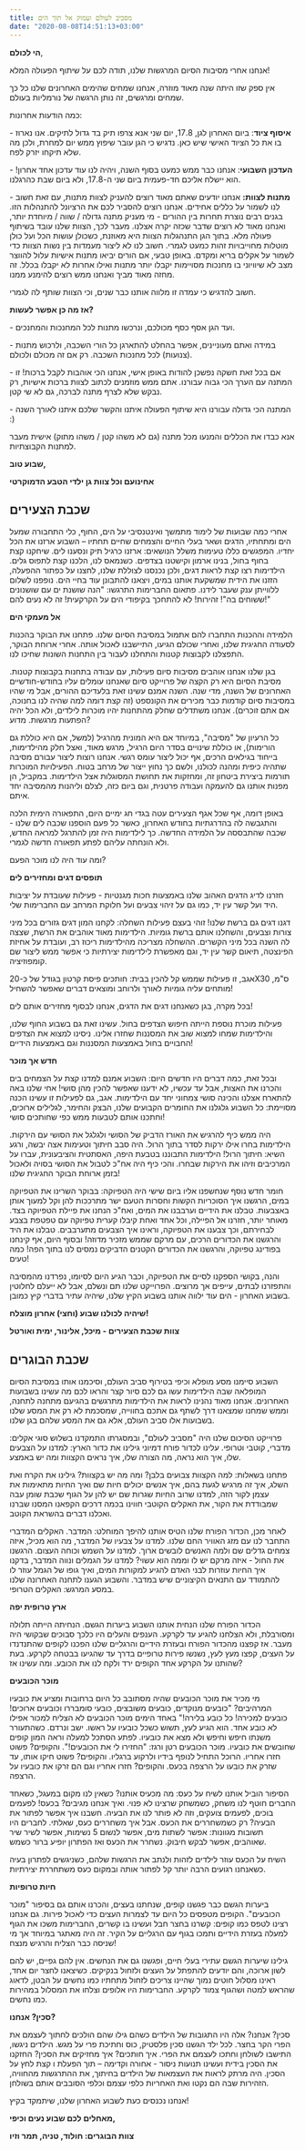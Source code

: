 ```yaml
---
title: מסביב לעולם ועמוק אל תוך הים
date: "2020-08-08T14:51:13+03:00"
---
```


**הי לכולם**,

אנחנו אחרי מסיבות הסיום המרגשות שלנו, תודה לכם על שיתוף הפעולה המלא!

אין ספק שזו היתה שנה מאוד מוזרה, אנחנו שמחים שהימים האחרונים שלנו כל כך שמחים ומרגשים, זה נותן הרגשה של נורמליות בעולם.

כמה הודעות אחרונות:

\- **איסוף ציוד**: ביום האחרון לגן, 17.8, יום שני אנא צרפו תיק בד גדול לתיקים. אנו נארוז בו את כל הציוד האישי שיש כאן. נדגיש כי הגן עובר שיפוץ ממש יום למחרת, ולכן מה שלא תיקחו יזרק לפח.

\- **העדכון השבועי**: אנחנו כבר ממש כמעט בסוף השנה, ויהיה לנו עוד עדכון אחד אחרון! הוא יישלח אליכם חד-פעמית ביום שני ה-17.8, ולא ביום שבת כהרגלנו.

\- **מתנות לצוות:** אנחנו יודעים שאתם מאוד רוצים להעניק לצוות מתנות, עם זאת חשוב לנו לשמור על כללים אחידים. אנחנו רוצים להסביר לכם את הרציונל להתנהלות הזו. בגנים רבים נוצרת תחרות בין ההורים - מי מעניק מתנה גדולה / שווה / מיוחדת יותר, ואנחנו מאוד לא רוצים שדבר שכזה יקרה אצלנו. מעבר לכך, הצוות שלנו עובד בשיתוף פעולה מלא. בתוך הגן התנהגלות הצוות היא מאוזנת, כשכולן עושות הכל ועל כולן מוטלות מחוייבויות זהות כמעט לגמרי. חשוב לנו לא ליצור מעמדות בין נשות הצוות כדי לשמור על אקלים בריא ומקדם. באופן טבעי, אם הורים יביאו מתנות אישיות עלול להווצר מצב לא שיוויוני בו מחנכות מסויימות יקבלו יותר מתנות ואילו אחרות לא יקבלו בכלל. זה מחזה מאוד מביך ואנחנו ממש רוצים להימנע ממנו.

חשוב להדגיש כי עמדה זו מלווה אותנו כבר שנים, וכי הצוות שותף לה לגמרי.

**אז מה כן אפשר לעשות?**

\- ועד הגן אסף כסף מכולכם, ונרכשו מתנות לכל המחנכות והמחנכים.

\- במידה ואתם מעוניינים, אפשר בהחלט להתארגן כל הורי השכבה, ולרכוש מתנות (צנועות) לכל מחנכות השכבה. רק אם זה מכולם ולכולם.

\- אם בכל זאת חשקה נפשכן להודות באופן אישי, אנחנו הכי אוהבות לקבל ברכות! זו המתנה עם הערך הכי גבוה עבורנו. אתם ממש מוזמנים לכתוב לצוות ברכות אישיות, רק נבקש שלא לצרף מתנה לברכה, גם לא שי קטן.

\- המתנה הכי גדולה עבורנו היא שיתוף הפעולה איתנו והקשר שלכם איתנו לאורך השנה :)

אנא כבדו את הכללים והמנעו מכל מתנה (גם לא משהו קטן / משהו מתוק) אישית מעבר למתנות הקבוצתיות.

**שבוע טוב,**

**אחינועם וכל צוות גן ילדי הטבע הדמוקרטי**

## שכבת הצעירים

אחרי כמה שבועות של לימוד מתמשך ואינטנסיבי על הים, החוף, כלי התחבורה שמעל הים ומתחתיו, הדגים ושאר בעלי החיים והצמחים שחיים תחתיו – השבוע ארזנו את הכל יחדיו. המפגשים כללו טעימות משלל הנושאים: ארזנו כרגיל תיק ונסענו לים. שיחקנו קצת בחוף בחול, בנינו ארמון וקישטנו בצדפים. כשנמאס לנו, הלכנו קצת לתפוס גלים. הילדימות רצו קצת לראות דגים, ולכן נכנסנו לצוללת שלנו, לחצנו על כפתור ההפעלה, הזזנו את הידית שמשקעת אותנו במים, ויצאנו להתבונן עוד בחיי הים. נופפנו לשלום ללווייתן ענק שעבר לידנו. פתאום החברימות התרגשו: "הנה שושנת ים עם שושנונים ששוחים בה"! זהירות! לא להתחכך בקיפודי הים על הקרקעית! זה לא נעים להם!"

**אל מעמקי הים**

הלמידה וההכנות התחברו להם אתמול במסיבת הסיום שלנו. פתחנו את הבוקר בהכנות לסעודה החגיגית שלנו, ואחרי שכולם הגיעו, התיישבנו לאכול אותה. אחרי ארוחת הבוקר, התפצלנו לקבוצות קטנות והתחלנו לעבור בין התחנות השונות שחיכו לנו.

בגן שלנו אנחנו אוהבים מסיבות סיום פעילות, עם עבודה בתחנות בקבוצות קטנות. מסיבת הסיום היא רק הקצה של פרוייקט סיום שאנחנו עומלים עליו בחודש-חודשיים האחרונים של השנה, מדי שנה. השנה אמנם עשינו זאת בלעדיכם ההורים, אבל מי שהיו במסיבות סיום קודמות כבר מכירים את הקונספט (זה קצת דומה למה שהיה לנו בחנוכה, אם אתם זוכרים). אנחנו משתדלים שחלק מהתחנות יהיו מוכרות לילדים, ולא הכל יהיה הפתעות מרגשות. מדוע?

כל הרעיון של "מסיבה", במיוחד אם היא המונית מהרגיל (למשל, אם היא כוללת גם הורימות), או כוללת שינויים בסדר היום הרגיל, מרגש מאוד, ואצל חלק מהילדימות, בייחוד בגילאים הרכים, אף יכול ליצור עומס רגשי. אנחנו רוצות ליצור עבורם מסיבה שתהיה כיפית ומהנה לכולנו, ולשם כך נחוץ ייצור של מרחב בטוח. הפעילויות המוכרות תורמות ביצירת ביטחון זה, ומחזקות את תחושת המסוגלות אצל הילדימות. במקביל, הן מפנות אותנו גם להעמקה ועבודה פרטנית, וגם ביום כזה, לצלם וליהנות מהמסיבה יחד איתם.

באופן דומה, אף שכל אגף הצעירים עטה בגדי חג ימיים היום, התפאורה הימית הלכה והתגבשה לה בהדרגתיות בחודש האחרון, כאשר כל פעם הוספנו שכבה לים שלנו - שכבה שהתבססה על הלמידה החדשה. כך לילדימות היה זמן להתרגל למראה החדש, ולא הונחתה עליהם לפתע תפאורה חדשה לגמרי.

ומה עוד היה לנו מוכר הפעם?

**תופסים דגים ומחזירים לים**

חזרנו לדיג הדגים האהוב שלנו באמצעות חכות מגנטיות - פעילות שעובדת על יציבות היד ועל קשר עין יד, כמו גם על זיהוי צבעים ועל חלוקת המרחב עם החברימות שלי.

דגנו דגים גם ברשת שלנו! זוהי בעצם פעילות השחלה: לקחנו המון דגים גזורים בכל מיני צורות וצבעים, והשחלנו אותם ברשת גומיות. הילדימות מאוד אוהבים את הרשת, שצצה לה השנה בכל מיני הקשרים. ההשחלה מצריכה מהילדימות ריכוז רב, ועובדת על אחיזת הפינצטה, תיאום קשר עין יד, וגם מאפשרת לילדימות יצירתיות כי אפשר ממש ליצור שם קומפוזיציה.

אגב, זו פעילות שממש קל להכין בבית: חותכים פיסת קרטון בגודל של כ-20X30 ס"מ, מותחים עליה גומיות לאורך ולרוחב ומוצאים דברים שאפשר להשחיל!

בכל מקרה, בגן כשאנחנו דגים את הדגים, אנחנו לבסוף מחזירים אותם לים!

פעילות מוכרת נוספת הייתה חיפוש הצדפים בחול. עשינו זאת גם בשבוע החוף שלנו, והילדימות שמחו למצוא שוב את המסננות שחזרו אלינו. ניסינו למצוא את הצדפים החבויים בחול באמצעות המסננות וגם באמצעות הידיים!

**חדש אך מוכר**

ובכל זאת, כמה דברים היו חדשים היום: השבוע אמנם למדנו קצת על הצמחים בים והכרנו את האצות, אבל עד עכשיו, לא ידענו שאפשר להכין מהן סושי! אחי שלנו באה להתארח אצלנו והכינה סושי צמחוני יחד עם הילדימות. אגב, גם לפעילות זו עשינו הכנה מסויימת: כל השבוע גלגלנו את החומרים הקבועים שלנו, הבצק והחימר, לגלילים ארוכים, וחתכנו אותם לטבעות ממש כפי שחותכים סושי!

היה ממש כיף להרגיש את האורז הדביק של הסושי ולגלגל את הסושי עם הירקות. הילדימות בחרו אילו ירקות לסדר בתוך הרול. היה סבב חיתוך וטעימות אצה יבשה, ורגע השיא: חיתוך הרול! הילדימות התבוננו בטבעת היפה, האסתטית והציבעונית, עברו על המרכיבים וזיהו את הירקות שבחרו. והכי כיף היה אח"כ לטבול את הסושי בסויה ולאכול בזמן ארוחת הבוקר החגיגית שלנו!

חומר חדש נוסף שנחשפנו אליו ביום שישי היה הטפיוקה: בבוקר השרינו את הטפיוקה במים, הרגשנו איך הסוכריות הקשות וחסרות הטעם ישר מתרככות להן וקל למעוך אותן באצבעות. טבלנו את הידיים וערבבנו את המים, ואח"כ הנחנו את פיילת הטפיוקה בצד. מאוחר יותר, חזרנו אל הפיילה, וכל אחד ואחת קיבלו קערית טפיוקה עם טפטפת בצבע לבחירתם, וכך צבענו את הטפיוקה, וראינו איך הצבעים מתערבבים. טבלנו את היד והרגשנו את הכדורים הרכים, עם מרקם שממש מזכיר מדוזה! ובסוף היום, אף קינחנו בפודינג טפיוקה, והרגשנו את הכדורים הקטנים הדביקים נמסים לנו בתוך הפה! כמה טעים!

והנה, בקושי הספקנו לסיים את הטפיוקה, וכבר הגיע היום לסיומו, נפרדנו מהמסיבה והתפזרנו לבתים, עייפים אך מרוצים. הפרוייקט שלנו תם ונשלם, אבל לא ייעלם לחלוטין בשבוע האחרון - הים עוד ילווה אותנו בשבוע הקיץ שלנו, שיהיה עתיר בדברי קיץ כמובן.

**שיהיה לכולנו שבוע (וחצי) אחרון מוצלח!**

**צוות שכבת הצעירים - מיכל, אלינור, ימית ואורטל**<br/>

## שכבת הבוגרים

השבוע סיימנו מסע מופלא וכיפי בטירוף סביב העולם, וסיכמנו אותו במסיבת הסיום המופלאה שבה הילדימות עשו גם לכם סיור קצר והראו לכם מה עשינו בשבועות האחרונים. אנחנו מאוד נהנינו לראות את הילדימות מתרגשים בהגיעם מתחנה לתחנה, וממש שמחנו שמצאנו דרך לשתף גם אתכם בחווייה, שמסכמת לא רק את המסע שלנו בשבועות אלו סביב העולם, אלא גם את המסע שלהם בגן שלנו.

פרוייקט הסיכום שלנו היה "מסביב לעולם", ובמסגרתו התמקדנו בשלוש סוגי אקלים: מדברי, קוטבי וטרופי. עלינו לכדור פורח דמיוני גילינו את כדור הארץ: למדנו על הצבעים שלו, איך הוא נראה, מה הצורה שלו, איך נראים הקצוות ומה יש באמצע.

פתחנו בשאלות: למה הקצוות צבועים בלבן? ומה מה יש בקצוות? גילינו את הקרח ואת השלג, איך זה מרגיש לגעת בהם, איך אנשים יכולים חיות שם ואיך החיות מתאימות את עצמן לקור הזה, למדנו שרוב החיות שגרות שם יש להן על הגוף שכבת שומן עבה שמבודדת את הקור, את האקלים הקוטבי חווינו בכמה דרכים הקפאנו המסנו שברנו ואכלנו דברים בהשראת הקוטב.

לאחר מכן, הכדור הפורח שלנו הטיס אותנו להיפך המוחלט: המדבר. האקלים המדברי התחבר לנו עם מזג האוויר החם שלנו. למדנו על צבעיו של המדבר, מה הוא מכיל, איזה צמחים גדלים שם ולמה האנשים לובשים ארוך. למדנו על השמש וכוחה העצום. הרגשנו את החול - איזה מרקם יש לו וממה הוא עשוי? למדנו על הגמלים ונווה המדבר, בדקנו איך החיות עוזרות לבני האדם להגיע למקורות המים, ואיך גופו של הגמל עוזר לו להתמודד עם התנאים הקיצוניים שיש במדבר. והשבוע הגענו לתחנה האחרונה שלנו במסע המרגש: האקלים הטרופי.

**ארץ טרופית יפה**

הכדור הפורח שלנו הנחית אותנו השבוע ביערות הגשם. הנחיתה הייתה תלולה ומסורבלת, ולא הצלחנו להגיע עד לקרקע. הענפים והעלים היו כלכך סבוכים שבקושי היה מעבר. אז קפצנו מהכדור הפורח ובעזרת הידיים והרגליים שלנו הפכנו לקופים שהתנדנדו על העצים, קפצו מעץ לעץ, נשנשו פירות טרופיים בדרך עד שהגיעו בבטחה לקרקע. בעת שהותנו על הקרקע אחד הקופים ירד ולקח לנו את הכובע. ומה עשינו אז?

**מוכר הכובעים**

מי מכיר את מוכר הכובעים שהיה מסתובב כל היום ברחובות ומציע את כובעיו המרהיבים? "כובעים מנוקדים, כובעים משובצים, כובעי סומבררו וכובעים ארוכים! כובעים למכירה! כל כובע בלירה!" באחד הימים מוכר הכובעים לא הצליח למכור אפילו לא כובע אחד. הוא הגיע לעץ, תשוש כשכל כובעיו על ראשו. ישב ונרדם. כשהתעורר משנתו חיפש וחיפש ולא מצא את כובעיו. לפתע הסתכל למעלה וראה המון קופים שחובשים את כובעיו. מוכר הכובעים רטן ורגז: "החזירו לי את הכובעים!". והקופים? פשוט חזרו אחריו. הרוכל התחיל לנופף בידיו ולרקוע ברגליו. והקופים? פשוט חיקו אותו, עד שזרק את כובעו על הרצפה בכעס. והקופים? חזרו אחריו וגם הם זרקו את כובעיו על הרצפה.

הסיפור הוביל אותנו לשיח על כעס: מה מכעיס אותנו? כשאין לנו מקום במעגל, כשאחד החברים חוטף לנו משחק, כשמשחק שרצינו לא פנוי. ואיך אנחנו מגיבים? בכעס! לפעמים בוכים, לפעמים צועקים, וזה לא פותר לנו את הבעיה. חשבנו איך אפשר לפתור את הבעיה? רק כשמשחררים את הכעס. אבל איך משחררים כעס, שאלתי. לחברים היו תשובות מגוונות: אפשר לשתות מים, אפשר לנשום 5 נשימות, אפשר לשיר שיר שאוהבים, אפשר לבקש חיבוק. נשחרר את הכעס ואז הפתרון יופיע ברור כשמש.

השיח על הכעס עוזר לילדים לזהות ולנתב את הרגשות שלהם, כשניגשים לפתרון בעיה כשאנחנו רגועים הרבה יותר קל לפתור אותה ובמקום כעס משתחררת יצירתיות.

**חיות טרופיות**

ביערות הגשם כבר פגשנו קופים, שנחתנו בעצים, והכרנו אותם גם בסיפור "מוכר הכובעים". הקופים מטפסים כל היום עד לצמרות העצים כדי לאכול פירות. גם אנחנו רצינו לטפס כמו קופים: קשרנו בחצר חבל ועשינו בו קשרים, החברימות משכו את הגוף למעלה בעזרת הידיים ותמכו בגוף עם הרגליים על הקיר. זה היה מאתגר במיוחד אך מי שניסה כבר הצליח והרגיש מנצח!

גילינו שיערות הגשם עתירי בעלי חיים, ופגשנו גם את הנחשים. אין להם גפיים, יש להם לשון ארוכה, והם יודעים להתפתל על העצים ולזחול בנקיקים. כשיצאנו לחצר יום אחד, ראינו מסלול חוטים נמוך שהיינו צריכים לזחול מתחתיו כמו נחשים על הבטן, לדאוג שהראש למטה ושהגוף צמוד לקרקע. החברימות היו אלופים וצלחו את המסלול במהירות כמו נחשים.

**סכין? אנחנו?**

סכין? אנחנו? אלה היו התגובות של הילדים כשהם גילו שהם הולכים לחתוך לעצמם את הפרי הקר בחצר. לכל ילד הגשנו סכין פלסטיק, כוס וחתיכת פרי על מגש. הילדים ניגשו, התישבו לשולחן וחתכו לעצמם את הפרי. איך חותכים? איך מחזיקים את הסכין? החזקנו את הסכין בידית ועשינו תנועות ניסור - אחורה וקדימה – תוך הפעלת ו קצת לחץ על הסכין. היה מרתק לראות את העצמאות של הילדים בחיתוך, את ההתרגשות מהחוויה, הזהירות שבה הם נקטו ואת האחריות כלפי עצמם וכלפי הסובבים אותם בשולחן.

אנחנו נכנסים כעת לשבוע האחרון שלנו, שיתמקד בקיץ!

**מאחלים לכם שבוע נעים וכיפי,**

**צוות הבוגרים: חולוד, טניה, תמר וזיו**
